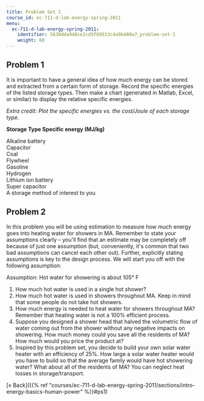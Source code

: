 ```yaml
---
title: Problem Set 1
course_id: ec-711-d-lab-energy-spring-2011
menu:
  ec-711-d-lab-energy-spring-2011:
    identifier: 5638dda948ce2cd5f89513c4a9b480a7_problem-set-1
    weight: 60
---
```

Problem 1
---------

It is important to have a general idea of how much energy can be stored and extracted from a certain form of storage. Record the specific energies of the listed storage types. Then make a chart (generated in Matlab, Excel, or similar) to display the relative specific energies.

_Extra credit: Plot the specific energies vs. the cost/Joule of each storage type._

**Storage Type Specific energy (MJ/kg)**

Alkaline battery  
Capacitor  
Coal  
Flywheel  
Gasoline  
Hydrogen  
Lithium ion battery  
Super capacitor  
A storage method of interest to you

Problem 2
---------

In this problem you will be using estimation to measure how much energy goes into heating water for showers in MA. Remember to state your assumptions clearly – you'll find that an estimate may be completely off because of just one assumption (but, conveniently, it's common that two bad assumptions can cancel each other out). Further, explicitly stating assumptions is key to the design process. We will start you off with the following assumption:

Assumption: Hot water for showering is about 105° F

1.  How much hot water is used in a single hot shower?
2.  How much hot water is used in showers throughout MA. Keep in mind that some people do not take hot showers.
3.  How much energy is needed to heat water for showers throughout MA? Remember that heating water is not a 100% efficient process.
4.  Suppose you designed a shower head that halved the volumetric flow of water coming out from the shower without any negative impacts on showering. How much money could you save all the residents of MA? How much would you price the product at?
5.  Inspired by this problem set, you decide to build your own solar water heater with an efficiency of 25%. How large a solar water heater would you have to build so that the average family would have hot showering water? What about all of the residents of MA? You can neglect heat losses in storage/transport.

[« Back]({{% ref "courses/ec-711-d-lab-energy-spring-2011/sections/intro-energy-basics-human-power" %}}#ps1)